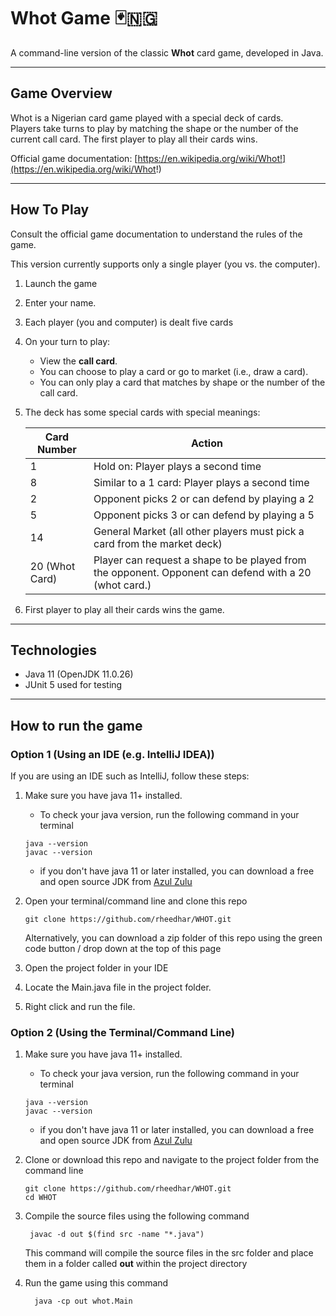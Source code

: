 #  Whot Game 🃏🇳🇬

A command-line version of the classic **Whot** card game, developed in Java.

---
## Game Overview

Whot is a Nigerian card game played with a special deck of cards.   
Players take turns to play by matching the shape or the number of the current call card. The first player to play all their cards wins.

Official game documentation: [https://en.wikipedia.org/wiki/Whot!](https://en.wikipedia.org/wiki/Whot!)

--- 
## How To Play

Consult the official game documentation to understand the rules of the game.

This version currently supports only a single player (you vs. the computer).

1. Launch the game
2. Enter your name.
3. Each player (you and computer) is dealt five cards
4. On your turn to play:
    - View the **call card**.
    - You can choose to play a card or go to market (i.e., draw a card).
    - You can only play a card that matches by shape or the number of the call card.
5. The deck has some special cards with special meanings: 

    | Card Number     | Action                                                                                                |
    |-----------------|-------------------------------------------------------------------------------------------------------|
    | 1               | Hold on: Player plays a second time                                                                   |
    | 8               | Similar to a 1 card: Player plays a second time                                                       |
    | 2               | Opponent picks 2 or can defend by playing a 2                                                         |
    | 5               | Opponent picks 3  or can defend by playing a 5                                                        |
    | 14              | General Market (all other players must pick a card from the market deck)                              |
    | 20 (Whot Card)  | Player can request a shape to be played from the opponent. Opponent can defend with a 20 (whot card.) |

6. First player to play all their cards wins the game.

---
## Technologies

- Java 11 (OpenJDK 11.0.26)
- JUnit 5 used for testing
--- 

## How to run the game 

### Option 1 (Using an IDE (e.g. IntelliJ IDEA))

If you are using an IDE such as IntelliJ, follow these steps:

1. Make sure you have java 11+ installed. 
   - To check your java version, run the following command in your terminal
   ```
   java --version
   javac --version
   ```
   - if you don't have java 11 or later installed, you can download a free and open source JDK from [Azul Zulu](https://www.azul.com/downloads/?version=java-11-lts&os=windows&architecture=x86-64-bit&package=jdk-fx#zulu) 

2. Open your terminal/command line and clone this repo  
    ```
    git clone https://github.com/rheedhar/WHOT.git
   ```
   Alternatively, you can download a zip folder of this repo using the green code button / drop down at the top of this page

3. Open the project folder in your IDE
4. Locate the Main.java file in the project folder.
5. Right click and run the file.

### Option 2 (Using the Terminal/Command Line)
1. Make sure you have java 11+ installed.
    - To check your java version, run the following command in your terminal
   ```
   java --version
   javac --version
   ```
    - if you don't have java 11 or later installed, you can download a free and open source JDK from [Azul Zulu](https://www.azul.com/downloads/?version=java-11-lts&os=windows&architecture=x86-64-bit&package=jdk-fx#zulu)

2. Clone or download this repo and navigate to the project folder from the command line
    ```
    git clone https://github.com/rheedhar/WHOT.git
    cd WHOT
   ```
3. Compile the source files using the following command
    ```
     javac -d out $(find src -name "*.java")
    ```
   This command will compile the source files in the src folder and place them in a folder called **out** within the project directory

4. Run the game using this command
   ```
     java -cp out whot.Main
   ```
